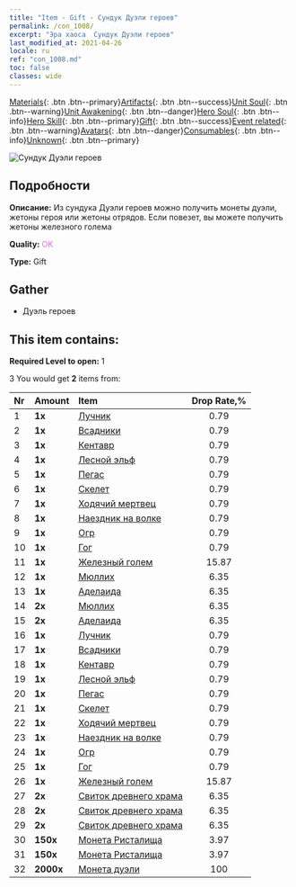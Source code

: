 ```yaml
---
title: "Item - Gift - Сундук Дуэли героев"
permalink: /con_1008/
excerpt: "Эра хаоса  Сундук Дуэли героев"
last_modified_at: 2021-04-26
locale: ru
ref: "con_1008.md"
toc: false
classes: wide
---
```

 [Materials](/ItemsRU/){: .btn .btn--primary}[Artifacts](/ItemsRU/Artifacts/){: .btn .btn--success}[Unit Soul](/ItemsRU/UnitSoul/){: .btn .btn--warning}[Unit Awakening](/ItemsRU/UnitAwakening/){: .btn .btn--danger}[Hero Soul](/ItemsRU/HeroSoul/){: .btn .btn--info}[Hero Skill](/ItemsRU/HeroSkill/){: .btn .btn--primary}[Gift](/ItemsRU/Gift/){: .btn .btn--success}[Event related](/ItemsRU/Events/){: .btn .btn--warning}[Avatars](/ItemsRU/Avatars/){: .btn .btn--danger}[Consumables](/ItemsRU/Consumables/){: .btn .btn--info}[Unknown](/ItemsRU/Unknown/){: .btn .btn--primary}

 ![Сундук Дуэли героев](/images/t/i_50002.png)

## Подробности
 **Описание:** Из сундука Дуэли героев можно получить монеты дуэли, жетоны героя или жетоны отрядов. Если повезет, вы можете получить жетоны железного голема

 **Quality:** <span style="color: #DA70D6">OK</span>

 **Type:** Gift

## Gather

*    Дуэль героев 

## This item contains:

 **Required Level to open:** 1

 3 You would get **2** items  from:

  | Nr | Amount |     Item    | Drop Rate,% |
  |:---|:-------|:------------|:---------:|
  | 1 |  **1x** | [Лучник](/ItemsRU/unt_191/) | 0.79 | 
  | 2 |  **1x** | [Всадники](/ItemsRU/unt_195/) | 0.79 | 
  | 3 |  **1x** | [Кентавр](/ItemsRU/unt_199/) | 0.79 | 
  | 4 |  **1x** | [Лесной эльф](/ItemsRU/unt_201/) | 0.79 | 
  | 5 |  **1x** | [Пегас](/ItemsRU/unt_202/) | 0.79 | 
  | 6 |  **1x** | [Скелет](/ItemsRU/unt_208/) | 0.79 | 
  | 7 |  **1x** | [Ходячий мертвец](/ItemsRU/unt_209/) | 0.79 | 
  | 8 |  **1x** | [Наездник на волке](/ItemsRU/unt_218/) | 0.79 | 
  | 9 |  **1x** | [Огр](/ItemsRU/unt_220/) | 0.79 | 
  | 10 |  **1x** | [Гог](/ItemsRU/unt_227/) | 0.79 | 
  | 11 |  **1x** | [Железный голем](/ItemsRU/unt_237/) | 15.87 | 
  | 12 |  **1x** | [Мюллих](/ItemsRU/her_360/) | 6.35 | 
  | 13 |  **1x** | [Аделаида](/ItemsRU/her_359/) | 6.35 | 
  | 14 |  **2x** | [Мюллих](/ItemsRU/her_360/) | 6.35 | 
  | 15 |  **2x** | [Аделаида](/ItemsRU/her_359/) | 6.35 | 
  | 16 |  **1x** | [Лучник](/ItemsRU/unt_191/) | 0.79 | 
  | 17 |  **1x** | [Всадники](/ItemsRU/unt_195/) | 0.79 | 
  | 18 |  **1x** | [Кентавр](/ItemsRU/unt_199/) | 0.79 | 
  | 19 |  **1x** | [Лесной эльф](/ItemsRU/unt_201/) | 0.79 | 
  | 20 |  **1x** | [Пегас](/ItemsRU/unt_202/) | 0.79 | 
  | 21 |  **1x** | [Скелет](/ItemsRU/unt_208/) | 0.79 | 
  | 22 |  **1x** | [Ходячий мертвец](/ItemsRU/unt_209/) | 0.79 | 
  | 23 |  **1x** | [Наездник на волке](/ItemsRU/unt_218/) | 0.79 | 
  | 24 |  **1x** | [Огр](/ItemsRU/unt_220/) | 0.79 | 
  | 25 |  **1x** | [Гог](/ItemsRU/unt_227/) | 0.79 | 
  | 26 |  **1x** | [Железный голем](/ItemsRU/unt_237/) | 15.87 | 
  | 27 |  **2x** | [Свиток древнего храма](/ItemsRU/con_697/) | 6.35 | 
  | 28 |  **2x** | [Свиток древнего храма](/ItemsRU/con_697/) | 6.35 | 
  | 29 |  **2x** | [Свиток древнего храма](/ItemsRU/con_697/) | 6.35 | 
  | 30 |  **150x** | [Монета Ристалища](/ItemsRU/con_903/) | 3.97 | 
  | 31 |  **150x** | [Монета Ристалища](/ItemsRU/con_903/) | 3.97 | 
  | 32 |  **2000x** | [Монета дуэли](/ItemsRU/con_907/) | 100 | 
